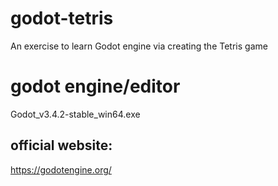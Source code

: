 # godot-tetris
An exercise to learn Godot engine via creating the Tetris game

# godot engine/editor
Godot_v3.4.2-stable_win64.exe
## official website:
https://godotengine.org/

